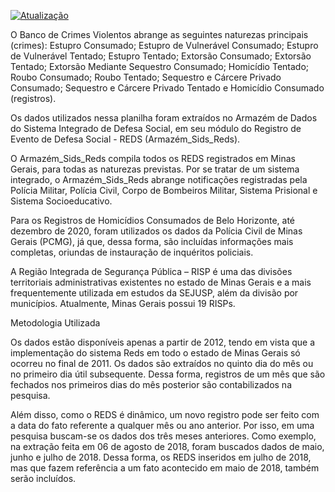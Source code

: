 [![Atualização](https://github.com/dados-mg/crimes-violentos/actions/workflows/main.yaml/badge.svg)](https://github.com/dados-mg/crimes-violentos/actions/workflows/main.yaml)

O Banco de Crimes Violentos abrange as seguintes naturezas principais (crimes): Estupro Consumado; Estupro de Vulnerável Consumado; Estupro de Vulnerável Tentado; Estupro Tentado; Extorsão Consumado; Extorsão Tentado; Extorsão Mediante Sequestro Consumado; Homicídio Tentado; Roubo Consumado; Roubo Tentado; Sequestro e Cárcere Privado Consumado; Sequestro e Cárcere Privado Tentado e Homicídio Consumado (registros).

Os dados utilizados nessa planilha foram extraídos no Armazém de Dados do Sistema Integrado de Defesa Social, em seu módulo do Registro de Evento de Defesa Social - REDS (Armazém_Sids_Reds).

O Armazém_Sids_Reds compila todos os REDS registrados em Minas Gerais, para todas as naturezas previstas. Por se tratar de um sistema integrado, o Armazém_Sids_Reds abrange notificações registradas pela Polícia Militar, Polícia Civil, Corpo de Bombeiros Militar, Sistema Prisional e Sistema Socioeducativo.

Para os Registros de Homicídios Consumados de Belo Horizonte, até dezembro de 2020, foram utilizados os dados da Polícia Civil de Minas Gerais (PCMG), já que, dessa forma, são incluídas informações mais completas, oriundas de instauração de inquéritos policiais.

A Região Integrada de Segurança Pública – RISP é uma das divisões territoriais administrativas existentes no estado de Minas Gerais e a mais frequentemente utilizada em estudos da SEJUSP, além da divisão por municípios. Atualmente, Minas Gerais possui 19 RISPs.

Metodologia Utilizada

Os dados estão disponíveis apenas a partir de 2012, tendo em vista que a implementação do sistema Reds em todo o estado de Minas Gerais só ocorreu no final de 2011. Os dados são extraídos no quinto dia do mês ou no primeiro dia útil subsequente. Dessa forma, registros de um mês que são fechados nos primeiros dias do mês posterior são contabilizados na pesquisa.

Além disso, como o REDS é dinâmico, um novo registro pode ser feito com a data do fato referente a qualquer mês ou ano anterior. Por isso, em uma pesquisa buscam-se os dados dos três meses anteriores. Como exemplo, na extração feita em 06 de agosto de 2018, foram buscados dados de maio, junho e julho de 2018. Dessa forma, os REDS inseridos em julho de 2018, mas que fazem referência a um fato acontecido em maio de 2018, também serão incluídos.
